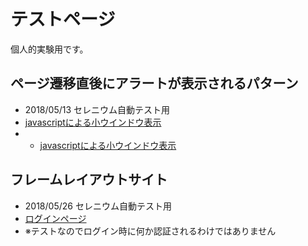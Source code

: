 # テストページ

個人的実験用です。

## ページ遷移直後にアラートが表示されるパターン

* 2018/05/13 セレニウム自動テスト用
* <a href="javascript:void(0);" onclick="window.open('test/test_csvdl_alert.html', 'window', 'width=800, height=600') ">javascriptによる小ウインドウ表示</a>
* * <a href="javascript:void(0);" onclick="window.open('test/test_csvdl_noalert.html', 'window', 'width=800, height=600') ">javascriptによる小ウインドウ表示</a>


## フレームレイアウトサイト

* 2018/05/26 セレニウム自動テスト用
* <a href="javascript:void(0);" onclick="window.open('test/test_login.html', 'window', 'width=800,height=600') ">ログインページ</a>
* ※テストなのでログイン時に何か認証されるわけではありません

